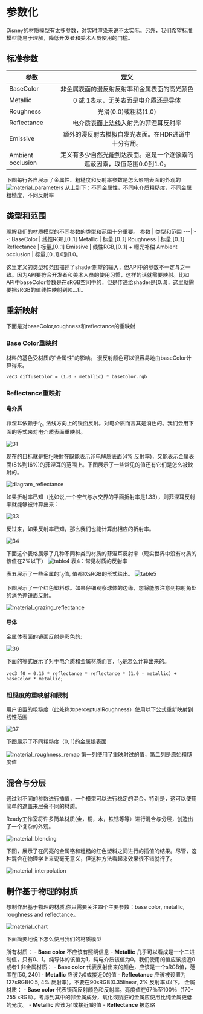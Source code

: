 # 参数化

Disney的材质模型有太多参数，对实时渲染来说不太实际。另外，我们希望标准模型能易于理解，降低开发者和美术人员使用的门槛。

## 标准参数
参数 | 定义
---|:--:
BaseColor | 非金属表面的漫反射反射率和金属表面的高光颜色
Metallic | 0 或 1表示，无关表面是电介质还是导体
Roughness | 光滑(0.0)或粗糙(1,0)
Reflectance | 电介质表面上法线入射光的菲涅耳反射率
Emissive | 额外的漫反射去模拟自发光表面。在HDR通道中十分有用。
Ambient occlusion | 定义有多少自然光能到达表面。这是一个逐像素的遮蔽因素，取值范围0.0到1.0。

下图每行各自展示了金属性、粗糙度和反射率参数是怎么影响表面的外观的
![material_parameters](../../assets/material/4.8/material_parameters.png)
从上到下：不同金属性，不同电介质粗糙度，不同金属粗糙度，不同反射率

## 类型和范围
理解我们的材质模型的不同参数的类型和范围十分重要。
参数 | 类型和范围
---|:--:
BaseColor | 线性RGB,[0..1] 
Metallic | 标量,[0..1]
Roughness | 标量,[0..1]
Reflectance | 标量,[0..1]
Emissive | 线性RGB,[0..1] + 曝光补偿
Ambient occlusion | 标量,[0..1].0到1.0。

这里定义的类型和范围描述了shader期望的输入，但API中的参数不一定与之一致。因为API要符合开发者和美术人员的使用习惯，这样的话就需要映射。比如API中baseColor参数是在sRGB空间中的，但是传递给shader是[0..1]，这里就需要把sRGB的值线性映射到[0...1]。

## 重新映射
下面是对baseColor,roughness和reflectance的重映射

### Base Color重映射
材料的基色受材质的“金属性”的影响。
漫反射颜色可以很容易地由baseColor计算得来。
```
vec3 diffuseColor = (1.0 - metallic) * baseColor.rgb
```

### Reflectance重映射

#### 电介质
菲涅耳依赖于f<sub>0</sub>, 法线方向上的镜面反射。对电介质而言其是消色的。我们会用下面的等式来对电介质表面重映射。

![31](../../assets/material/4.8/32.png)

现在的目标就是把f<sub>0</sub>映射在既能表示非电解质表面(4% 反射率)，又能表示金属表面(8%到16%)的菲涅耳的范围上。下图展示了一些常见的值还有它们是怎么被映射的。

![diagram_reflectance](../../assets/material/4.8/diagram_reflectance.png)

如果折射率已知（比如说,一个空气与水交界的平面折射率是1.33），则菲涅耳反射率就能够被计算出来：

![33](../../assets/material/4.8/33.png)

反过来，如果反射率已知，那么我们也能计算出相应的折射率。

![34](../../assets/material/4.8/34.png)

下面这个表格展示了几种不同种类的材质的菲涅耳反射率（现实世界中没有材质的该值在2%以下）
![table4](../../assets/material/4.8/table4.png)
表4：常见材质的反射率

表五展示了一些金属的f<sub>0</sub>值, 值都以sRGB的形式给出。
![table5](../../assets/material/4.8/table5.png)

下图展示了一个红色塑料球。如果仔细观察球体的边缘，您将能够注意到掠射角处的消色差镜面反射。

![material_grazing_reflectance](../../assets/material/4.8/material_grazing_reflectance.png)


#### 导体
金属体表面的镜面反射是彩色的:

![36](../../assets/material/4.8/36.png)

下面的等式展示了对于电介质和金属材质而言，f<sub>0</sub>是怎么计算出来的。
```
vec3 f0 = 0.16 * reflectance * reflectance * (1.0 - metallic) + baseColor * metallic;
```

### 粗糙度的重映射和限制
用户设置的粗糙度（此处称为perceptualRoughness）使用以下公式重新映射到线性范围

![37](../../assets/material/4.8/37.png)

下图展示了不同粗糙度（0, 1)的金属银表面

![material_roughness_remap](../../assets/material/4.8/material_roughness_remap.png)
第一列使用了重映射过的值，第二列是原始粗糙度值

## 混合与分层

通过对不同的参数进行插值，一个模型可以进行稳定的混合。特别是，这可以使用简单的遮盖来层叠不同的材质。

Ready工作室将许多简单材质(金，铜，木，铁锈等等）进行混合与分层，创造出了一个复杂的外观。

![material_blending](../../assets/material/4.8/material_blending.png)

下图，展示了在闪亮的金属铬和粗糙的红色塑料之间进行的插值的结果。尽管，这种混合在物理学上来说毫无意义，但这种方法看起来效果很不错就行了。

![material_interpolation](../../assets/material/4.8/material_interpolation.png)


## 制作基于物理的材质

想制作出基于物理的材质,你只需要关注四个主要参数：base color, metallic, roughness and reflectance。

![material_chart](../../assets/material/4.8/material_chart.jpg)

下面简要地说下怎么使用我们的材质模型

所有材质：
    - **Base color** 不应该有照明信息
    - **Metallic** 几乎可以看成是一个二进制值，只有0、1。纯导体的该值为1，纯电介质该值为0。我们使用的值应该接近0或者1
非金属材质：
    - **Base color** 代表反射出来的颜色，应该是一个sRGB值，范围在[50, 240]
    - **Metallic** 应该为0或接近0的值
    - **Reflectance** 应该被设置为127sRGB(0.5, 4% 反射率)。不要在90sRGB(0.35linear, 2% 反射率)以下。
金属材质：
    - **Base color** 代表镜面反射颜色和反射率。亮度值在67％至100％（170-255 sRGB）。考虑到其中的非金属成分，氧化或肮脏的金属应使用比纯金属更低的光度。
    - **Metallic** 应该为1或接近1的值
    - **Reflectance** 被忽略



